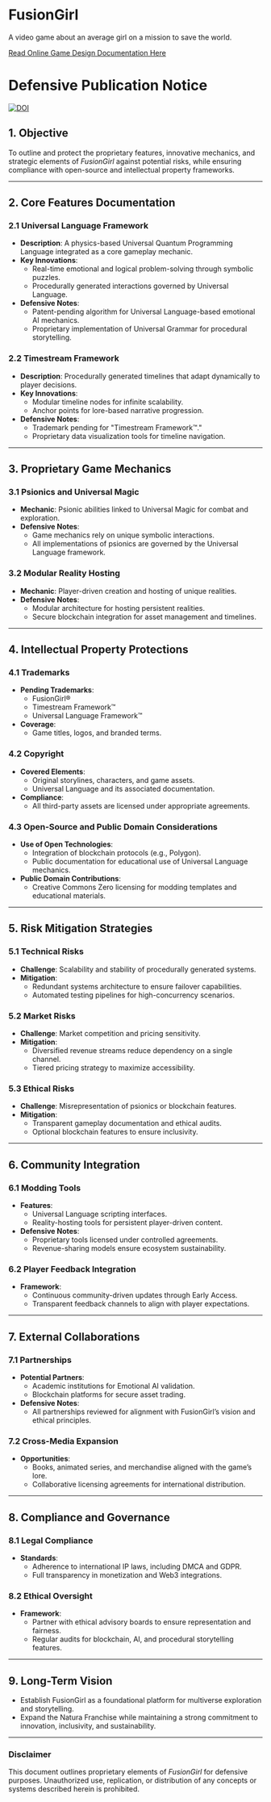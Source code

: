 # **FusionGirl**
A video game about an average girl on a mission to save the world.

[Read Online Game Design Documentation Here](https://www.fusiongirl.app/pre-production-documentation/)

# Defensive Publication Notice
[![DOI](https://zenodo.org/badge/DOI/10.5281/zenodo.14288284.svg)](https://doi.org/10.5281/zenodo.14288284)

## **1. Objective**
To outline and protect the proprietary features, innovative mechanics, and strategic elements of *FusionGirl* against potential risks, while ensuring compliance with open-source and intellectual property frameworks.

---

## **2. Core Features Documentation**
### **2.1 Universal Language Framework**
- **Description**: A physics-based Universal Quantum Programming Language integrated as a core gameplay mechanic.
- **Key Innovations**:
  - Real-time emotional and logical problem-solving through symbolic puzzles.
  - Procedurally generated interactions governed by Universal Language.
- **Defensive Notes**:
  - Patent-pending algorithm for Universal Language-based emotional AI mechanics.
  - Proprietary implementation of Universal Grammar for procedural storytelling.

### **2.2 Timestream Framework**
- **Description**: Procedurally generated timelines that adapt dynamically to player decisions.
- **Key Innovations**:
  - Modular timeline nodes for infinite scalability.
  - Anchor points for lore-based narrative progression.
- **Defensive Notes**:
  - Trademark pending for "Timestream Framework™."
  - Proprietary data visualization tools for timeline navigation.

---

## **3. Proprietary Game Mechanics**
### **3.1 Psionics and Universal Magic**
- **Mechanic**: Psionic abilities linked to Universal Magic for combat and exploration.
- **Defensive Notes**:
  - Game mechanics rely on unique symbolic interactions.
  - All implementations of psionics are governed by the Universal Language framework.

### **3.2 Modular Reality Hosting**
- **Mechanic**: Player-driven creation and hosting of unique realities.
- **Defensive Notes**:
  - Modular architecture for hosting persistent realities.
  - Secure blockchain integration for asset management and timelines.

---

## **4. Intellectual Property Protections**
### **4.1 Trademarks**
- **Pending Trademarks**:
  - FusionGirl®
  - Timestream Framework™
  - Universal Language Framework™
- **Coverage**:
  - Game titles, logos, and branded terms.

### **4.2 Copyright**
- **Covered Elements**:
  - Original storylines, characters, and game assets.
  - Universal Language and its associated documentation.
- **Compliance**:
  - All third-party assets are licensed under appropriate agreements.

### **4.3 Open-Source and Public Domain Considerations**
- **Use of Open Technologies**:
  - Integration of blockchain protocols (e.g., Polygon).
  - Public documentation for educational use of Universal Language mechanics.
- **Public Domain Contributions**:
  - Creative Commons Zero licensing for modding templates and educational materials.

---

## **5. Risk Mitigation Strategies**
### **5.1 Technical Risks**
- **Challenge**: Scalability and stability of procedurally generated systems.
- **Mitigation**:
  - Redundant systems architecture to ensure failover capabilities.
  - Automated testing pipelines for high-concurrency scenarios.

### **5.2 Market Risks**
- **Challenge**: Market competition and pricing sensitivity.
- **Mitigation**:
  - Diversified revenue streams reduce dependency on a single channel.
  - Tiered pricing strategy to maximize accessibility.

### **5.3 Ethical Risks**
- **Challenge**: Misrepresentation of psionics or blockchain features.
- **Mitigation**:
  - Transparent gameplay documentation and ethical audits.
  - Optional blockchain features to ensure inclusivity.

---

## **6. Community Integration**
### **6.1 Modding Tools**
- **Features**:
  - Universal Language scripting interfaces.
  - Reality-hosting tools for persistent player-driven content.
- **Defensive Notes**:
  - Proprietary tools licensed under controlled agreements.
  - Revenue-sharing models ensure ecosystem sustainability.

### **6.2 Player Feedback Integration**
- **Framework**:
  - Continuous community-driven updates through Early Access.
  - Transparent feedback channels to align with player expectations.

---

## **7. External Collaborations**
### **7.1 Partnerships**
- **Potential Partners**:
  - Academic institutions for Emotional AI validation.
  - Blockchain platforms for secure asset trading.
- **Defensive Notes**:
  - All partnerships reviewed for alignment with FusionGirl’s vision and ethical principles.

### **7.2 Cross-Media Expansion**
- **Opportunities**:
  - Books, animated series, and merchandise aligned with the game’s lore.
  - Collaborative licensing agreements for international distribution.

---

## **8. Compliance and Governance**
### **8.1 Legal Compliance**
- **Standards**:
  - Adherence to international IP laws, including DMCA and GDPR.
  - Full transparency in monetization and Web3 integrations.

### **8.2 Ethical Oversight**
- **Framework**:
  - Partner with ethical advisory boards to ensure representation and fairness.
  - Regular audits for blockchain, AI, and procedural storytelling features.

---

## **9. Long-Term Vision**
- Establish FusionGirl as a foundational platform for multiverse exploration and storytelling.
- Expand the Natura Franchise while maintaining a strong commitment to innovation, inclusivity, and sustainability.

---

### **Disclaimer**
This document outlines proprietary elements of *FusionGirl* for defensive purposes. Unauthorized use, replication, or distribution of any concepts or systems described herein is prohibited.
